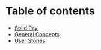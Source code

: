 # Table of contents

* [Solid Pay](README.md)
* [General Concepts](general-concepts.md)
* [User Stories](user-stories.md)

